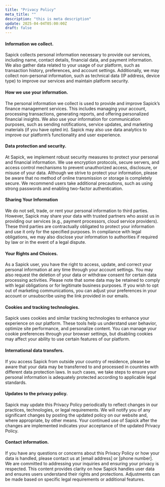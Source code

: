 ```yaml
---
title: "Privacy Policy"
meta_title: ""
description: "this is meta description"
update: 2025-04-04T05:00:00Z
draft: false
---
```


#### Information we collect.

Sapick collects personal information necessary to provide our services, including name, contact details, financial data, and payment information. We also gather data related to your usage of our platform, such as transaction history, preferences, and account settings. Additionally, we may collect non-personal information, such as technical data (IP address, device type) to improve our services and maintain platform security.

#### How we use your information.

The personal information we collect is used to provide and improve Sapick’s finance management services. This includes managing your account, processing transactions, generating reports, and offering personalized financial insights. We also use your information for communication purposes, such as sending notifications, service updates, and marketing materials (if you have opted in). Sapick may also use data analytics to improve our platform’s functionality and user experience.

#### Data protection and security.

At Sapick, we implement robust security measures to protect your personal and financial information. We use encryption protocols, secure servers, and access control mechanisms to prevent unauthorized access, disclosure, or misuse of your data. Although we strive to protect your information, please be aware that no method of online transmission or storage is completely secure. We recommend users take additional precautions, such as using strong passwords and enabling two-factor authentication.

#### Sharing Your Information

We do not sell, trade, or rent your personal information to third parties. However, Sapick may share your data with trusted partners who assist us in providing our services (e.g., payment processors, cloud service providers). These third parties are contractually obligated to protect your information and use it only for the specified purposes. In compliance with legal obligations, we may also disclose your information to authorities if required by law or in the event of a legal dispute.

#### Your Rights and Choices.

As a Sapick user, you have the right to access, update, and correct your personal information at any time through your account settings. You may also request the deletion of your data or withdraw consent for certain data processing activities. Please note that some data may be retained to comply with legal obligations or for legitimate business purposes. If you wish to opt out of marketing communications, you can adjust your preferences in your account or unsubscribe using the link provided in our emails.

#### Cookies and tracking technologies.

Sapick uses cookies and similar tracking technologies to enhance your experience on our platform. These tools help us understand user behavior, optimize site performance, and personalize content. You can manage your cookie preferences through your browser settings, but disabling cookies may affect your ability to use certain features of our platform.

#### International data transfers.

If you access Sapick from outside your country of residence, please be aware that your data may be transferred to and processed in countries with different data protection laws. In such cases, we take steps to ensure your personal information is adequately protected according to applicable legal standards.

#### Updates to the privacy policy.

Sapick may update this Privacy Policy periodically to reflect changes in our practices, technologies, or legal requirements. We will notify you of any significant changes by posting the updated policy on our website and, where appropriate, by other means. Your continued use of Sapick after the changes are implemented indicates your acceptance of the updated Privacy Policy.

#### Contact information.

If you have any questions or concerns about this Privacy Policy or how your data is handled, please contact us at [email address] or [phone number]. We are committed to addressing your inquiries and ensuring your privacy is respected. This content provides clarity on how Sapick handles user data and ensures users understand their rights and protections. Adjustments can be made based on specific legal requirements or additional features.

